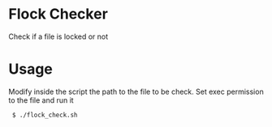 # Flock Checker
Check if a file is locked or not

# Usage

Modify inside the script the path to the file to be check. Set exec permission to the file and run it

` $ ./flock_check.sh`

